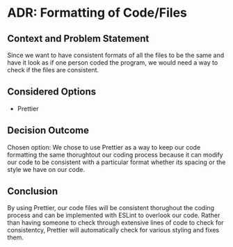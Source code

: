 # ADR: Formatting of Code/Files
## Context and Problem Statement

Since we want to have consistent formats of all the files to be the same and have it look as if one person coded the program, we would need a way to check if the files are consistent.

## Considered Options

* Prettier

## Decision Outcome

Chosen option: We chose to use Prettier as a way to keep our code formatting the same thorughtout our coding process because it can modify our code to be consistent with a particular format whether its spacing or the style we have on our code.

## Conclusion

By using Prettier, our code files will be consistent thorughout the coding process and can be implemented with ESLint to overlook our code. Rather than having someone to check through extensive lines of code to check for consistentcy, Prettier will automatically check for various styling and fixes them.
